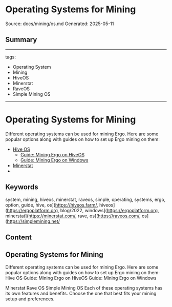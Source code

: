 # Operating Systems for Mining
Source: docs/mining/os.md
Generated: 2025-05-11

## Summary
---
tags:
  - Operating System
  - Mining
  - HiveOS
  - Minerstat
  - RaveOS
  - Simple Mining OS
---

# Operating Systems for Mining

Different operating systems can be used for mining Ergo. Here are some popular options along with guides on how to set up Ergo mining on them:

- [Hive OS](https://hiveos.farm/)
    - [Guide: Mining Ergo on HiveOS](https://ergoplatform.org/en/blog/2022-03-22-mining-ergo-on-hiveos/)
    - [Guide: Mining Ergo on Windows](https://ergoplatform.org/en/blog/2022-03-17-mining-ergo-on-windows/)
- [Minerstat](https://minerstat.com/)
-

## Keywords
system, mining, hiveos, minerstat, raveos, simple, operating, systems, ergo, option, guide, hive, os](https://hiveos.farm/, hiveos](https://ergoplatform.org, blog/2022, windows](https://ergoplatform.org, minerstat](https://minerstat.com/, rave, os](https://raveos.com/, os](https://simplemining.net/

## Content
## Operating Systems for Mining
Different operating systems can be used for mining Ergo. Here are some popular options along with guides on how to set up Ergo mining on them:
Hive OS
Guide: Mining Ergo on HiveOS
Guide: Mining Ergo on Windows


Minerstat
Rave OS
Simple Mining OS
Each of these operating systems has its own features and benefits. Choose the one that best fits your mining setup and preferences.
